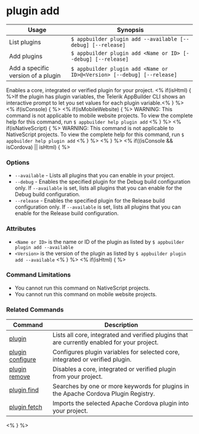 plugin add
==========

Usage | Synopsis
------|-------
List plugins | `$ appbuilder plugin add --available [--debug] [--release]`    
Add plugins | `$ appbuilder plugin add <Name or ID> [--debug] [--release]`
Add a specific version of a plugin | `$ appbuilder plugin add <Name or ID>@<Version> [--debug] [--release]`

Enables a core, integrated or verified plugin for your project. <% if(isHtml) { %>If the plugin has plugin variables, the Telerik AppBuilder CLI shows an interactive prompt to let you set values for each plugin variable.<% } %>
<% if(isConsole) { %>
<% if(isMobileWebsite) { %>
WARNING: This command is not applicable to mobile website projects. To view the complete help for this command, run `$ appbuilder help plugin add`
<% } %>
<% if(isNativeScript) { %>
WARNING: This command is not applicable to NativeScript projects. To view the complete help for this command, run `$ appbuilder help plugin add`
<% } %>
<% } %>
<% if((isConsole && isCordova) || isHtml) { %>
### Options
* `--available` - Lists all plugins that you can enable in your project.
* `--debug` - Enables the specified plugin for the Debug build configuration only. If `--available` is set, lists all plugins that you can enable for the Debug build configuration.
* `--release` - Enables the specified plugin for the Release build configuration only. If `--available` is set, lists all plugins that you can enable for the Release build configuration.

### Attributes
* `<Name or ID>` is the name or ID of the plugin as listed by `$ appbuilder plugin add --available`
* `<Version>` is the version of the plugin as listed by `$ appbuilder plugin add --available` 
<% } %>
<% if(isHtml) { %> 
### Command Limitations

* You cannot run this command on NativeScript projects.
* You cannot run this command on mobile website projects.

### Related Commands

Command | Description
----------|----------
[plugin](plugin.html) | Lists all core, integrated and verified plugins that are currently enabled for your project.
[plugin configure](plugin-configure.html) | Configures plugin variables for selected core, integrated or verified plugin.
[plugin remove](plugin-remove.html) | Disables a core, integrated or verified plugin from your project.
[plugin find](plugin-find.html) | Searches by one or more keywords for plugins in the Apache Cordova Plugin Registry.
[plugin fetch](plugin-fetch.html) | Imports the selected Apache Cordova plugin into your project.
<% } %>